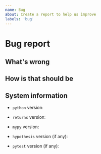```yaml
---
name: Bug
about: Create a report to help us improve
labels: 'bug'
---
```


# Bug report

<!--
Hi, thanks for submitting a bug. We appreciate that.

But, we will need some information about what's wrong to help you.
-->

## What's wrong

<!-- Describe what is not working. Please, attach a traceback. -->

## How is that should be

<!-- Describe how it should work. -->

<!--

  Love dry-python? ❤️
  Do you want your bugs to be solved faster?

  Please consider supporting us:
  👉  https://github.com/sponsors/dry-python

-->

## System information

- `python` version:
- `returns` version:
- `mypy` version:

- `hypothesis` version (if any):
- `pytest` version (if any):
